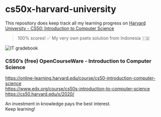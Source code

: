 # cs50x-harvard-university
This repository does keep track all my learning progress on [Harvard University - CS50: Introduction to Computer Science](https://online-learning.harvard.edu/course/cs50-introduction-computer-science)
> 100% scores! ✅ My very own psets solution from Indonesia 🇮🇩

![IT gradebook](https://user-images.githubusercontent.com/29120359/82728794-e089e500-9d1c-11ea-89fd-fe4f11533685.png)

### CS50’s (free) OpenCourseWare - Introduction to Computer Science
https://online-learning.harvard.edu/course/cs50-introduction-computer-science \
https://www.edx.org/course/cs50s-introduction-to-computer-science \
https://cs50.harvard.edu/x/2020/

An investment in knowledge pays the best interest.\
Keep learning!



